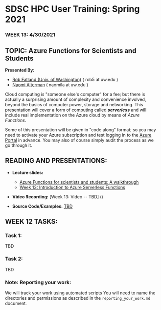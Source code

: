 # SDSC HPC User Training: Spring 2021

###  WEEK 13: 4/30/2021	

## TOPIC: Azure Functions for Scientists and Students	

**Presented By:** 
* [Rob Fatland (Univ. of Washington)](https://escience.washington.edu/people/rob-fatland/) ( rob5 at uw.edu )
* [Naomi Alterman](https://escience.washington.edu/people/naomi-alterman/) ( naomila at uw.edu )

Cloud computing is "someone else's computer" for a fee; but there is actually a surprising amount of complexity
and convenience involved, beyond the basics of computer power, storage and networking. This presentation will
cover a form of computing called ***serverless*** and will include real implementation on the Azure cloud
by means of *Azure Functions*. 

Some of this presentation will be given in "code along" format; so you may need to activate your Azure 
subscription and test logging in to the [Azure Portal](https://portal.azure.com) in advance. You may also of
course simply audit the process as we go through it. 


## READING AND PRESENTATIONS:

* **Lecture slides:** 
  * [Azure Functions for scientists and students: A walkthrough](https://github.com/robfatland/serverless/blob/main/azure/tutorial.md) 
  * [Week 13: Introduction to Azure Serverless Functions](https://docs.google.com/presentation/d/1R2HHfHYgmarje2q_0x42hMecUc7R6SFjI-ih1L05foQ/edit#slide=id.p)
  
* **Video Recording:** [Week 13: Video --  TBD] ()
* **Source Code/Examples:** [TBD]()


## WEEK 12 TASKS:

### Task 1: 
TBD

### Task 2:
TBD


### Note: Reporting your work:
We will track your work using automated scripts
You will need to name the directories and permissions as described in the ``reporting_your_work.md`` document.
